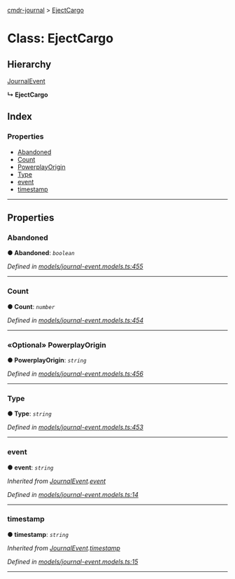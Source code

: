 [cmdr-journal](../README.md) > [EjectCargo](../classes/ejectcargo.md)



# Class: EjectCargo

## Hierarchy


 [JournalEvent](journalevent.md)

**↳ EjectCargo**







## Index

### Properties

* [Abandoned](ejectcargo.md#abandoned)
* [Count](ejectcargo.md#count)
* [PowerplayOrigin](ejectcargo.md#powerplayorigin)
* [Type](ejectcargo.md#type)
* [event](ejectcargo.md#event)
* [timestamp](ejectcargo.md#timestamp)



---
## Properties
<a id="abandoned"></a>

###  Abandoned

**●  Abandoned**:  *`boolean`* 

*Defined in [models/journal-event.models.ts:455](https://github.com/chrisbruford/cmdr-journal/blob/0588b1f/src/models/journal-event.models.ts#L455)*





___

<a id="count"></a>

###  Count

**●  Count**:  *`number`* 

*Defined in [models/journal-event.models.ts:454](https://github.com/chrisbruford/cmdr-journal/blob/0588b1f/src/models/journal-event.models.ts#L454)*





___

<a id="powerplayorigin"></a>

### «Optional» PowerplayOrigin

**●  PowerplayOrigin**:  *`string`* 

*Defined in [models/journal-event.models.ts:456](https://github.com/chrisbruford/cmdr-journal/blob/0588b1f/src/models/journal-event.models.ts#L456)*





___

<a id="type"></a>

###  Type

**●  Type**:  *`string`* 

*Defined in [models/journal-event.models.ts:453](https://github.com/chrisbruford/cmdr-journal/blob/0588b1f/src/models/journal-event.models.ts#L453)*





___

<a id="event"></a>

###  event

**●  event**:  *`string`* 

*Inherited from [JournalEvent](journalevent.md).[event](journalevent.md#event)*

*Defined in [models/journal-event.models.ts:14](https://github.com/chrisbruford/cmdr-journal/blob/0588b1f/src/models/journal-event.models.ts#L14)*





___

<a id="timestamp"></a>

###  timestamp

**●  timestamp**:  *`string`* 

*Inherited from [JournalEvent](journalevent.md).[timestamp](journalevent.md#timestamp)*

*Defined in [models/journal-event.models.ts:15](https://github.com/chrisbruford/cmdr-journal/blob/0588b1f/src/models/journal-event.models.ts#L15)*





___


